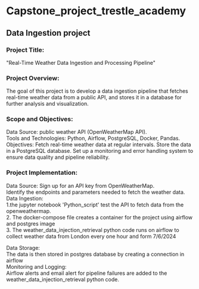 # Capstone_project_trestle_academy
## Data Ingestion project
### Project Title:
"Real-Time Weather Data Ingestion and Processing Pipeline"

### Project Overview:
The goal of this project is to develop a data ingestion pipeline that fetches real-time weather data from a public API, and stores it in a database for further analysis and visualization.

### Scope and Objectives:
Data Source:  public weather API (OpenWeatherMap API).<br>
Tools and Technologies: Python, Airflow, PostgreSQL, Docker, Pandas.<br>
Objectives:
Fetch real-time weather data at regular intervals.
Store the data in a PostgreSQL database.
Set up a monitoring and error handling system to ensure data quality and pipeline reliability.

### Project Implementation:
Data Source:
Sign up for an API key from OpenWeatherMap.<br>
Identify the endpoints and parameters needed to fetch the weather data.<br>
Data Ingestion:<br>
1.the jupyter notebook 'Python_script' test the API to fetch data from the openweathermap.<br>
2. The docker-compose file creates a container for the project using airflow and postgres image<br>
3. The weather_data_injection_retrieval python code runs on airflow to collect weather data from London every one hour and form 7/6/2024<br>

Data Storage:<br>
The data is then stored in postgres database by creating a connection in airflow<br>
Monitoring and Logging:<br>
Airflow alerts and email alert for pipeline failures are added to the weather_data_injection_retrieval python code.
